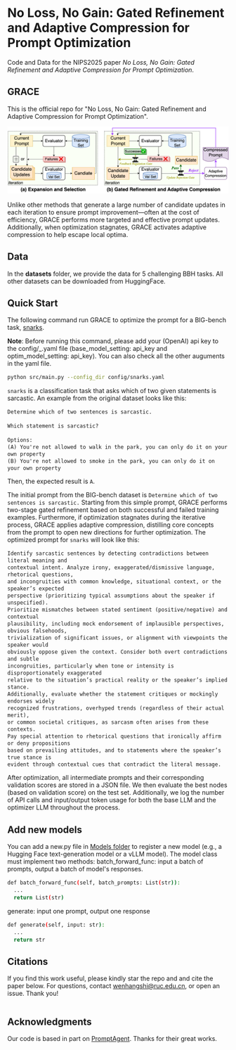 # No Loss, No Gain: Gated Refinement and Adaptive Compression for Prompt Optimization

Code and Data for the NIPS2025 paper *No Loss, No Gain: Gated Refinement and Adaptive Compression for Prompt Optimization*.

## GRACE
This is the official repo for "No Loss, No Gain: Gated Refinement and Adaptive Compression for Prompt Optimization".
<p align="center">
<img src="./images/method.png" alt="Method Comparison" width="700" title="Method Comparison"/>
</p>
Unlike other methods that generate a large number of candidate updates in each iteration to ensure prompt improvement—often at the cost of efficiency, GRACE performs more targeted and effective prompt updates. Additionally, when optimization stagnates, GRACE activates adaptive compression to help escape local optima.

## Data
In the **datasets** folder, we provide the data for 5 challenging BBH tasks. All other datasets can be downloaded from HuggingFace.
 

## Quick Start

The following command run GRACE to optimize the prompt for a BIG-bench task, [snarks](https://github.com/google/BIG-bench/tree/main/bigbench/benchmark_tasks/snarks). 

**Note**: Before running this command, please add your (OpenAI) api key to the config/_.yaml file (base_model_setting: api_key and optim_model_setting: api_key). You can also check all the other auguments in the yaml file.
```bash
python src/main.py --config_dir config/snarks.yaml 
```

`snarks` is a classification task that asks which of two given statements is sarcastic. An example from the original dataset looks like this:
```
Determine which of two sentences is sarcastic.

Which statement is sarcastic?

Options:
(A) You're not allowed to walk in the park, you can only do it on your own property
(B) You're not allowed to smoke in the park, you can only do it on your own property
```
Then, the expected result is `A`.

The initial prompt from the BIG-bench dataset is `Determine which of two sentences is sarcastic.` Starting from this simple prompt, GRACE performs two-stage gated refinement based on both successful and failed training examples.
Furthermore, if optimization stagnates during the iterative process, GRACE applies adaptive compression, distilling core concepts from the prompt to open new directions for further optimization. The optimized prompt for `snarks` will look like this:

```
Identify sarcastic sentences by detecting contradictions between literal meaning and 
contextual intent. Analyze irony, exaggerated/dismissive language, rhetorical questions, 
and incongruities with common knowledge, situational context, or the speaker’s expected 
perspective (prioritizing typical assumptions about the speaker if unspecified). 
Prioritize mismatches between stated sentiment (positive/negative) and contextual 
plausibility, including mock endorsement of implausible perspectives, obvious falsehoods, 
trivialization of significant issues, or alignment with viewpoints the speaker would 
obviously oppose given the context. Consider both overt contradictions and subtle 
incongruities, particularly when tone or intensity is disproportionately exaggerated 
relative to the situation’s practical reality or the speaker’s implied stance. 
Additionally, evaluate whether the statement critiques or mockingly endorses widely 
recognized frustrations, overhyped trends (regardless of their actual merit), 
or common societal critiques, as sarcasm often arises from these contexts. 
Pay special attention to rhetorical questions that ironically affirm or deny propositions 
based on prevailing attitudes, and to statements where the speaker’s true stance is 
evident through contextual cues that contradict the literal message.
```

After optimization, all intermediate prompts and their corresponding validation scores are stored in a JSON file. We then evaluate the best nodes (based on validation score) on the test set.
Additionally, we log the number of API calls and input/output token usage for both the base LLM and the optimizer LLM throughout the process.


## Add new models

You can add a new.py file in [Models folder](https://github.com/Eric8932/GRACE/tree/main/src/prompt_optim_agent/language_model) to register a new model (e.g., a Hugging Face text-generation model or a vLLM model). The model class must implement two methods:
batch_forward_func: input a batch of prompts, output a batch of model's responses.

```bash
def batch_forward_func(self, batch_prompts: List(str)):
  ...
  return List(str)
```

generate: input one prompt, output one response
```bash
def generate(self, input: str):
  ...
  return str
```



## Citations
If you find this work useful, please kindly star the repo and and cite the paper below. For questions, contact wenhangshi@ruc.edu.cn, or open an issue. Thank you!

```bibtex

```

## Acknowledgments

Our code is based in part on [PromptAgent](https://github.com/XinyuanWangCS/PromptAgent). Thanks for their great works.
